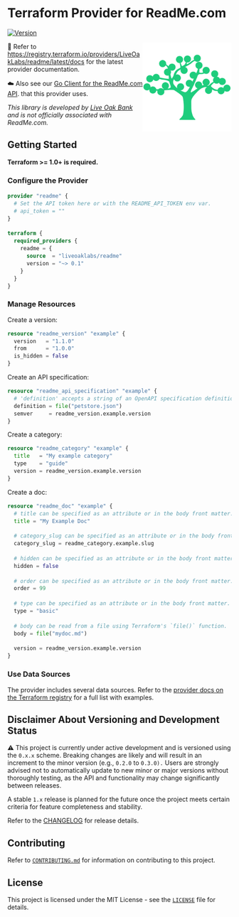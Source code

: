 # Terraform Provider for ReadMe.com

[![Version](https://img.shields.io/github/v/release/liveoaklabs/terraform-provider-readme)](https://github.com/liveoaklabs/terraform-provider-readme/releases)

<img align="right" width="200" src=".github/readme/lob-logo.png">

📖 Refer to <https://registry.terraform.io/providers/LiveOakLabs/readme/latest/docs>
for the latest provider documentation.

☁️ Also see our [Go Client for the ReadMe.com API](https://github.com/liveoaklabs/readme-api-go-client).
that this provider uses.

_This library is developed by [Live Oak Bank](https://liveoakbank.com) and is
not officially associated with ReadMe.com._

## Getting Started

__Terraform >= 1.0+ is required.__

### Configure the Provider

```terraform
provider "readme" {
  # Set the API token here or with the README_API_TOKEN env var.
  # api_token = ""
}

terraform {
  required_providers {
    readme = {
      source  = "liveoaklabs/readme"
      version = "~> 0.1"
    }
  }
}
```

### Manage Resources

Create a version:

```terraform
resource "readme_version" "example" {
  version   = "1.1.0"
  from      = "1.0.0"
  is_hidden = false
}
```

Create an API specification:

```terraform
resource "readme_api_specification" "example" {
  # 'definition' accepts a string of an OpenAPI specification definition JSON.
  definition = file("petstore.json")
  semver     = readme_version.example.version
}
```

Create a category:

```terraform
resource "readme_category" "example" {
  title   = "My example category"
  type    = "guide"
  version = readme_version.example.version
}
```

Create a doc:

```terraform
resource "readme_doc" "example" {
  # title can be specified as an attribute or in the body front matter.
  title = "My Example Doc"

  # category_slug can be specified as an attribute or in the body front matter.
  category_slug = readme_category.example.slug

  # hidden can be specified as an attribute or in the body front matter.
  hidden = false

  # order can be specified as an attribute or in the body front matter.
  order = 99

  # type can be specified as an attribute or in the body front matter.
  type = "basic"

  # body can be read from a file using Terraform's `file()` function.
  body = file("mydoc.md")

  version = readme_version.example.version
}
```

### Use Data Sources

The provider includes several data sources. Refer to the
[provider docs on the Terraform registry](https://registry.terraform.io/providers/LiveOakLabs/readme/latest/docs/data-sources/api_registry)
for a full list with examples.

## Disclaimer About Versioning and Development Status

⚠️ This project is currently under active development and is versioned using
the `0.x.x` scheme. Breaking changes are likely and will result in an
increment to the minor version (e.g., `0.2.0` to `0.3.0).` Users are strongly
advised not to automatically update to new minor or major versions without
thoroughly testing, as the API and functionality may change significantly
between releases.

A stable `1.x` release is planned for the future once the project meets
certain criteria for feature completeness and stability.

Refer to the [CHANGELOG](CHANGELOG.md) for release details.

## Contributing

Refer to [`CONTRIBUTING.md`](CONTRIBUTING.md) for information on contributing to this project.

## License

This project is licensed under the MIT License - see the [`LICENSE`](LICENSE) file for details.

